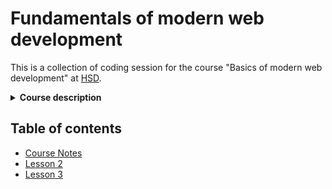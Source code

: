 # Fundamentals of modern web development

This is a collection of coding session for the course "Basics of modern web development" at [HSD](https://www.hs-duesseldorf.de).

<details>
  <summary><strong>Course description</strong></summary>
  <br>
  <p><strong>Disruption</strong> is the defining mantra of a new generation of companies. Their products and services unite the digital and physical worlds. The transformation has only just begun.
  <br><br> 
  The Internet as a communication medium with the browser as a platform is the key technology that makes this transformation possible. 
  <br><br> 
  The course <em>Basics of modern web development</em> provides the basic knowledge to develop user interfaces for the web and to apply creative concepts. Together we will develop a so-called <em>landing page</em> and deal with concepts of programming and efficient UI development for modern web browsers. 
  <br><br> 
  The ability to work interdisciplinary as part of cross-functional product teams is the decisive competence in agile organizations. You get to know the methods of software developers and learn to view design requirements in the context of programmatic implementation.</p>
</details>

## Table of contents
- [Course Notes](/course-notes)
- [Lesson 2](/lesson-2)
- [Lesson 3](/lesson-3)

